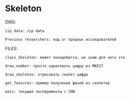 # Skeleton
DIRS: 

    zip_data: zip data
  
    Previous researchers: код от прошлых исследователей
  
FILES:

    class_Skeleton: может понадобится, не знаю для чего это

    draw_number: просто нарисовать цифру из MNIST

    draw_skeleton: отрисовать скелет цифры 

    get_features: пример получения фичей из скелетов

    main: текущие эксперименты с CNN
